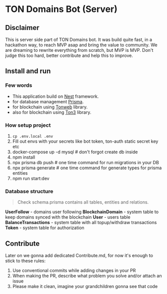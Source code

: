 # TON Domains Bot (Server)

## Disclaimer

This is server side part of TON Domains bot. It was build quite fast, in a hackathon way, to reach MVP asap and bring the value to community.
We are dreaming to rewrite everything from scratch, but MVP is MVP.
Don't judge this too hard, better contribute and help this to improve.

## Install and run

### Few words
- This application build on [Nest](https://github.com/nestjs/nest) framework.
- for database management [Prisma](https://docs.nestjs.com/recipes/prisma).
- for blockchain using [Tonweb](https://github.com/toncenter/tonweb) library.
- also for blockchain using [Ton3](https://github.com/tonstack/ton3) library.

### How setup project
1. `cp .env.local .env`
2. Fill out envs with your secrets like bot token, ton-auth static secret key etc
3. docker-compose up -d mysql # don't forgot create db inside
4. npm install
5. npx prisma db push # one time command for run migrations in your DB
6. npx prisma generate # one time command for generate types for prisma entities
7. npm run start:dev

### Database structure

> Check schema.prisma contains all tables, entities and relations.

**UserFollow** - domains user following
**BlockchainDomain** - system table to keep domains synced with the blockchain
**User** - users table
**BalanceTransactions** - system table with all topup/withdraw transactions
**Token** - system table for authorization


## Contribute

Later on we gonna add dedicated Contribute.md, for now it's enough to stick to these rules:

1. Use conventional commits while adding changes in your PR
2. When making the PR, describe what problem you solve and/or attach an issue
3. Please make it clean, imagine your grandchildren gonna see that code